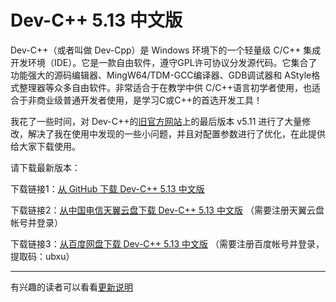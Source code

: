 # Dev-C++ 5.13 中文版
Dev-C++（或者叫做 Dev-Cpp）是 Windows 环境下的一个轻量级 C/C++ 集成开发环境（IDE）。它是一款自由软件，遵守GPL许可协议分发源代码。它集合了功能强大的源码编辑器、MingW64/TDM-GCC编译器、GDB调试器和 AStyle格式整理器等众多自由软件。非常适合于在教学中供 C/C++语言初学者使用，也适合于非商业级普通开发者使用，是学习C或C++的首选开发工具！

我花了一些时间，对 Dev-C++的[旧官方网站](https://sourceforge.net/projects/orwelldevcpp/)上的最后版本 v5.11 进行了大量修改，解决了我在使用中发现的一些小问题，并且对配置参数进行了优化，在此提供给大家下载使用。

请下载最新版本：

下载链接1：[从 GitHub 下载 Dev-C++ 5.13 中文版](https://github.com/banzhusoft/devcpp-cn/releases/download/v5.13/Dev-Cpp-5.13-cn.exe) 


下载链接2：[从中国电信天翼云盘下载 Dev-C++ 5.13 中文版](https://cloud.189.cn/t/bQrUrmYv6Vfi) （需要注册天翼云盘帐号并登录）


下载链接3：[从百度网盘下载 Dev-C++ 5.13 中文版](https://pan.baidu.com/s/1iMJwiYzXCNGq-bwDPzhNxw) （需要注册百度帐号并登录，提取码：ubxu）

----
有兴趣的读者可以看看[更新说明](https://github.com/banzhusoft/devcpp-cn/releases/tag/v5.13)


